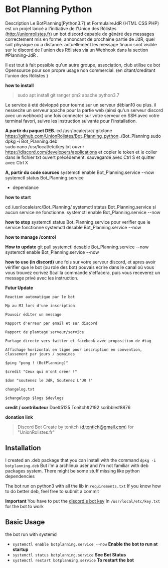 Bot Planning Python
===================
Description
Le BotPlanning(Python3.7) et FormulaireJdR (HTML CSS PHP)  est un projet lancé a l'initiative de l'Union des Rôlistes (http://unionrolistes.fr)
un bot discord capable de généré des messages correctement mis en forme, annoncant de prochaine partie de JdR, quel soit physique ou a distance.
actuellement les message finaux sont visible sur le discord de l'union des Rôlistes via un Webhook dans la section #Planning-JdR
.

Il est tout à fait possible qu'un autre groupe, association, club utilise ce bot Opensource pour son propre usage non commercial. (en citant/creditant l'union des Rôlistes )


**how to install**

> sudo apt install git ranger pm2 apache python3.7

Le service à eté dévloppé pour tourné sur un serveur débian10 ou plus.
il nessecite un serveur apache pour la partie web (ainsi qu'un serveur discord avec un webhook)
une fois connecter sur votre serveur en SSH avec votre terminal favori, suivre les instruction suivante pour l'installation.

**A partir du paquet DEB.**
cd /usr/locale/src/
gitclone https://github.com/UnionRolistes/Bot_Planning_python ./Bot_Planning
sudo dpkg -i Bot_Planning.deb          
sudo nano /usr/local/etc/key.txt
 ouvrir https://discord.com/developers/applications et copier le token et le coller dans le fichier txt ouvert précédement.
 sauvegardé avec Ctrl S et quitter avec Ctrl X

**A, partir du code sources**
systemctl enable Bot_Planning.service --now 
systemctl status Bot_Planning.service 

   - dependance


**how to start**

cd /usr/locale/src/Bot_Planning/
systemctl status Bot_Planning.service 
si aucun service ne fonctionne.
systemctl enable Bot_Planning.service --now 

**how to stop**
systemctl status Bot_Planning.service 
pour verifier que le service fonctionne
systemctl desable Bot_Planning.service --now 

**how to manage /control**



**How to update**
git pull 
systemctl desable Bot_Planning.service --now 
systemctl enable Bot_Planning.service --now 

**how to use (in discord)**
une fois sur votre serveur discord, et apres avoir vérifier que le bot (ou role des bot) pouvais ecrire dans le canal où vous vous trouvez
ecrivez $cal 
la commande s'effacera, puis vous receverez un message privé avec les instruction.

**Futur Update**

    Reaction automatique par le bot

    Mp au MJ lors d'une inscription.

    Pouvoir éditer un message

    Rapport d'erreur par email et sur discord

    Rapport de plantage serveur/service.

    Partage directe vers twitter et facebook avec proposition de #tag

    Affichage horizontal en ligne pour inscription en convention, classement par jours / semaines

    $ping "pong ! (BotPlanning)"

    $credit "Ceux qui m'ont créer !"

    $don "soutenez le JdR, Soutenez L'UR !"

    changelog.txt

    $changelogs $logs $devlogs



**credit / contributeur**
Dae#5125
Tonitch#2192
scribble#8876 

**donation link**


> Discord Bot Create by tonitch (d.tontich@gmail.com) for "UnionRolistes.fr"

Installation
------------

I created an .deb package that you can install with the command 
`dpkg -i botplanning.deb`
But i'm a archlinux user and i'm not familiar with deb packages system.
There might be some stuff missing like python dependencies

The bot run on python3 with all the lib in `requirements.txt`
If you know how to do better deb, feel free to submit a commit

**Important** You have to put the [discord's bot key](https://discord.com/developers/applications)
In `/usr/local/etc/key.txt` for the bot to work

Basic Usage
-----------

the bot run with systemd

- `systemctl enable botplanning.service --now` **Enable the bot to run at startup**
- `systemctl status botplanning.service` **See Bot Status**
- `systemctl restart botplanning.service` **To restart the bot**


